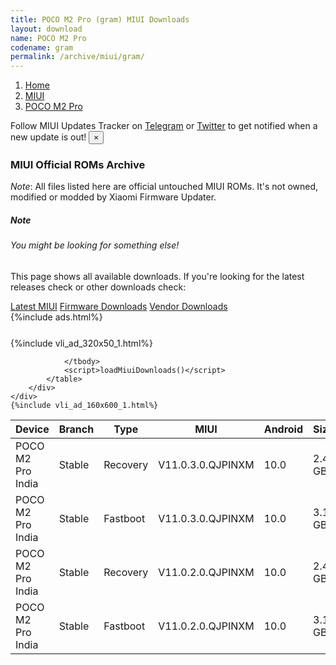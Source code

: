 ```yaml
---
title: POCO M2 Pro (gram) MIUI Downloads
layout: download
name: POCO M2 Pro
codename: gram
permalink: /archive/miui/gram/
---
```

<nav aria-label="breadcrumb">
    <ol class="breadcrumb">
        <li class="breadcrumb-item"><a href="/">Home</a></li>
        <li class="breadcrumb-item"><a href="/miui/">MIUI</a></li>
        <li class="breadcrumb-item active" aria-current="page"><a href="/miui/gram/">POCO M2 Pro</a></li>
    </ol>
</nav>
<div class="alert alert-primary alert-dismissible fade show" role="alert">
    Follow MIUI Updates Tracker on <a href="https://t.me/MIUIUpdatesTracker" class="alert-link">Telegram</a>
     or <a href="https://twitter.com/MiFwUpdater" class="alert-link">Twitter</a> to get notified when a new update is out!
    <button type="button" class="close" data-dismiss="alert" aria-label="Close">
        <span aria-hidden="true">&times;</span>
    </button>
</div>

### MIUI Official ROMs Archive
*Note*: All files listed here are official untouched MIUI ROMs. It's not owned, modified or modded by Xiaomi Firmware Updater.
<div class="card">
  <div class="card-body">
    <h5 class="card-title">Note</h5>
    <h6 class="card-subtitle mb-2 text-muted">You might be looking for something else!</h6>
    <p class="card-text">This page shows all available downloads.
     If you're looking for the latest releases check or other downloads check:</p>
    <a href="/miui/gram/" class="card-link">Latest MIUI</a>
    <a href="/firmware/gram/" class="card-link">Firmware Downloads</a>
    <a href="/vendor/gram/" class="card-link">Vendor Downloads</a>
  </div>
</div>
{%include ads.html%}
<div class="row justify-content-center">
    <div class="col-10">
        <div class="table-responsive-md" style="margin-top: 25px;">
            {%include vli_ad_320x50_1.html%}
            <table id="miui" class="display dt-responsive nowrap compact table table-striped table-hover table-sm">
                <thead class="thead-dark">
                    <tr>
                        <th data-ref="device">Device</th>
                        <th data-ref="branch">Branch</th>
                        <th data-ref="type">Type</th>
                        <th data-ref="miui">MIUI</th>
                        <th data-ref="android">Android</th>
                        <th data-ref="size">Size</th>
                        <th data-ref="size">Date</th>
                        <th data-ref="link">Link</th>
                    </tr>
                </thead>
                <tbody>
                <tr><td>POCO M2 Pro India</td><td>Stable</td><td>Recovery</td><td>V11.0.3.0.QJPINXM</td><td>10.0</td><td>2.4 GB</td><td>2020-07-16</td><td><a href="/miui/gram/stable/V11.0.3.0.QJPINXM/">Download</a></td></tr>
<tr><td>POCO M2 Pro India</td><td>Stable</td><td>Fastboot</td><td>V11.0.3.0.QJPINXM</td><td>10.0</td><td>3.1 GB</td><td>2020-07-07</td><td><a href="/miui/gram/stable/V11.0.3.0.QJPINXM/">Download</a></td></tr>
<tr><td>POCO M2 Pro India</td><td>Stable</td><td>Recovery</td><td>V11.0.2.0.QJPINXM</td><td>10.0</td><td>2.4 GB</td><td>2020-07-15</td><td><a href="/miui/gram/stable/V11.0.2.0.QJPINXM/">Download</a></td></tr>
<tr><td>POCO M2 Pro India</td><td>Stable</td><td>Fastboot</td><td>V11.0.2.0.QJPINXM</td><td>10.0</td><td>3.1 GB</td><td>2020-06-13</td><td><a href="/miui/gram/stable/V11.0.2.0.QJPINXM/">Download</a></td></tr>

                </tbody>
                <script>loadMiuiDownloads()</script>
            </table>
        </div>
    </div>
    {%include vli_ad_160x600_1.html%}
</div>
